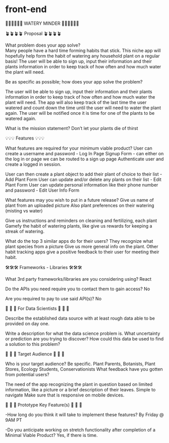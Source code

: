 # front-end


🌿🌿🌿🌿🌿🌿 WATERY MINDER 🌿🌿🌿🌿🌿🌿


🪴🪴🪴🪴 Proposal 🪴🪴🪴🪴

What problem does your app solve?	
Many people have a hard time forming habits that stick. This niche app will hopefully help form the habit of watering any household plant on a regular basis! The user will be able to sign up, input their information and their plants information in order to keep track of how often and how much water the plant will need.

Be as specific as possible; how does your app solve the problem?

The user will be able to sign up, input their information and their plants information in order to keep track of how often and how much water the plant will need. The app will also keep track of the last time the user watered and count down the time until the user will need to water the plant again. The user will be notified once it is time for one of the plants to be watered again.


What is the mission statement?
Don’t let your plants die of thirst
	
	

💡💡💡 Features 💡💡💡



What features are required for your minimum viable product?
User can create a username and password  - Log In Page 
Signup Form - can either on the log in or page we can be routed to a sign up page
Authenticate user and create a logged in session.

User can then create a plant object to add their plant of choice to their list - Add Plant Form
User can update and/or delete any plants on their list - Edit Plant Form
User can update personal information like their phone number and password - Edit User Info Form

What features may you wish to put in a future release?
Give us name of plant from an uploaded picture
Also plant preferences on their watering (misting vs water)

Give us instructions and reminders on cleaning and fertilizing, each plant
Gamefy the habit of watering plants, like give us rewards for keeping a streak of watering.

What do the top 3 similar apps do for their users?
They recognize what plant species from a picture
Give us more general info on the plant. 
Other habit tracking apps give a positive feedback to their user for meeting their habit.


🛠🛠🛠 Frameworks - Libraries 🛠🛠🛠

What 3rd party frameworks/libraries are you considering using?
React

Do the APIs you need require you to contact them to gain access?
No

Are you required to pay to use said API(s)?
No



🧮 🧮 🧮 For Data Scientists 🧮 🧮 🧮

Describe the established data source with at least rough data able to be provided on day one.

Write a description for what the data science problem is. What uncertainty or prediction are you trying to discover? How could this data be used to find a solution to this problem?

🎯 🎯 🎯 Target Audience 🎯 🎯 🎯

Who is your target audience? Be specific.
Plant Parents, Botanists, Plant Stores, Ecology Students, Conservationists
What feedback have you gotten from potential users?
	
The need of the app recognizing the plant in question based on limited information, like a picture or a brief description of their leaves.
Simple to navigate
Make sure that is responsive on mobile devices. 

		
		


🔑 🔑 🔑 Prototype Key Feature(s) 🔑 🔑 🔑



-How long do you think it will take to implement these features?
By Friday @ 9AM PT

-Do you anticipate working on stretch functionality after completion of a Minimal Viable Product?
Yes, if there is time. 

